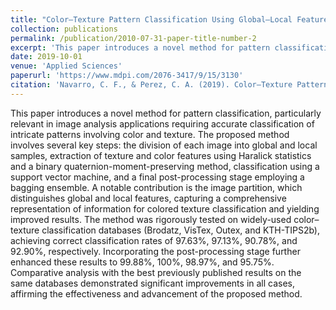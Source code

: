 ```yaml
---
title: "Color–Texture Pattern Classification Using Global–Local Feature Extraction, an SVM Classifier, with Bagging Ensemble Post-Processing"
collection: publications
permalink: /publication/2010-07-31-paper-title-number-2
excerpt: 'This paper introduces a novel method for pattern classification, particularly relevant in image analysis applications requiring accurate classification of intricate patterns involving color and texture.'
date: 2019-10-01
venue: 'Applied Sciences'
paperurl: 'https://www.mdpi.com/2076-3417/9/15/3130'
citation: 'Navarro, C. F., & Perez, C. A. (2019). Color–Texture Pattern Classification Using Global–Local Feature Extraction, an SVM Classifier, with Bagging Ensemble Post-Processing. <i>Applied Sciences</i>, 9(15), 3130. https://doi.org/10.3390/app9153130.'
---
```

This paper introduces a novel method for pattern classification, particularly relevant in image analysis applications requiring accurate classification of intricate patterns involving color and texture. The proposed method involves several key steps: the division of each image into global and local samples, extraction of texture and color features using Haralick statistics and a binary quaternion-moment-preserving method, classification using a support vector machine, and a final post-processing stage employing a bagging ensemble. A notable contribution is the image partition, which distinguishes global and local features, capturing a comprehensive representation of information for colored texture classification and yielding improved results. The method was rigorously tested on widely-used color–texture classification databases (Brodatz, VisTex, Outex, and KTH-TIPS2b), achieving correct classification rates of 97.63%, 97.13%, 90.78%, and 92.90%, respectively. Incorporating the post-processing stage further enhanced these results to 99.88%, 100%, 98.97%, and 95.75%. Comparative analysis with the best previously published results on the same databases demonstrated significant improvements in all cases, affirming the effectiveness and advancement of the proposed method.
